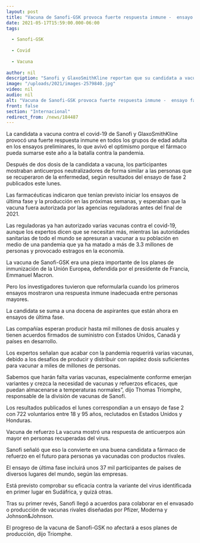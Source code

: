```yaml
---
layout: post
title: "Vacuna de Sanofi-GSK provoca fuerte respuesta inmune -  ensayo fase 2"
date: 2021-05-17T15:59:00.000-06:00
tags:
  
  - Sanofi-GSK
  
  - Covid
  
  - Vacuna
  
author: nil
description: "Sanofi y GlaxoSmithKline reportan que su candidata a vacuna covid provocó una fuerte respuesta inmune en los ensayos de fase 2, abriendo la posibilidad de que pueda estar lista este año"
image: "/uploads/2021/images-2579840.jpg"
video: nil
audio: nil
alt: "Vacuna de Sanofi-GSK provoca fuerte respuesta inmune -  ensayo fase 2"
front: false
section: "Internacional"
redirect_from: /news/184487
---
```


La candidata a vacuna contra el covid-19 de Sanofi y GlaxoSmithKline provocó una fuerte respuesta inmune en todos los grupos de edad adulta en los ensayos preliminares, lo que avivó el optimismo porque el fármaco pueda sumarse este año a la batalla contra la pandemia.

Después de dos dosis de la candidata a vacuna, los participantes mostraban anticuerpos neutralizadores de forma similar a las personas que se recuperaron de la enfermedad, según resultados del ensayo de fase 2 publicados este lunes.

Las farmacéuticas indicaron que tenían previsto iniciar los ensayos de última fase y la producción en las próximas semanas, y esperaban que la vacuna fuera autorizada por las agencias reguladoras antes del final de 2021.

Las reguladoras ya han autorizado varias vacunas contra el covid-19, aunque los expertos dicen que se necesitan más, mientras las autoridades sanitarias de todo el mundo se apresuran a vacunar a su población en medio de una pandemia que ya ha matado a más de 3.3 millones de personas y provocado estragos en la economía.

La vacuna de Sanofi-GSK era una pieza importante de los planes de inmunización de la Unión Europea, defendida por el presidente de Francia, Emmanuel Macron.

Pero los investigadores tuvieron que reformularla cuando los primeros ensayos mostraron una respuesta inmune inadecuada entre personas mayores.

La candidata se suma a una docena de aspirantes que están ahora en ensayos de última fase.

Las compañías esperan producir hasta mil millones de dosis anuales y tienen acuerdos firmados de suministro con Estados Unidos, Canadá y países en desarrollo.

Los expertos señalan que acabar con la pandemia requerirá varias vacunas, debido a los desafíos de producir y distribuir con rapidez dosis suficientes para vacunar a miles de millones de personas.

Sabemos que harán falta varias vacunas, especialmente conforme emerjan variantes y crezca la necesidad de vacunas y refuerzos eficaces, que puedan almacenarse a temperaturas normales”, dijo Thomas Triomphe, responsable de la división de vacunas de Sanofi.

Los resultados publicados el lunes correspondían a un ensayo de fase 2 con 722 voluntarios entre 18 y 95 años, reclutados en Estados Unidos y Honduras.

Vacuna de refuerzo
La vacuna mostró una respuesta de anticuerpos aún mayor en personas recuperadas del virus.

Sanofi señaló que eso la convierte en una buena candidata a fármaco de refuerzo en el futuro para personas ya vacunadas con productos rivales.

El ensayo de última fase incluirá unos 37 mil participantes de países de diversos lugares del mundo, según las empresas.

Está previsto comprobar su eficacia contra la variante del virus identificada en primer lugar en Sudáfrica, y quizá otras.

Tras su primer revés, Sanofi llegó a acuerdos para colaborar en el envasado o producción de vacunas rivales diseñadas por Pfizer, Moderna y Johnson&Johnson.

El progreso de la vacuna de Sanofi-GSK no afectará a esos planes de producción, dijo Triomphe.